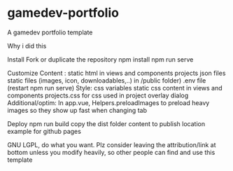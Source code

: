 # gamedev-portfolio
A gamedev portfolio template

Why i did this


Install
    Fork or duplicate the repository
    npm install
    npm run serve

Customize
    Content :
        static html in views and components
        projects json files
        static files (images, icon, downloadables,..) in /public folder)
        .env file (restart npm run serve)
    Style:
        css variables
        static css content in views and components
        projects.css for css used in project overlay dialog
    Additional/optim:
        In app.vue, Helpers.preloadImages to preload heavy images so they show up fast when changing tab



Deploy
    npm run build
    copy the dist folder content to publish location
    example for github pages



GNU LGPL, do what you want.
Plz consider leaving the attribution/link at bottom unless you modify heavily, so other people can find and use this template
